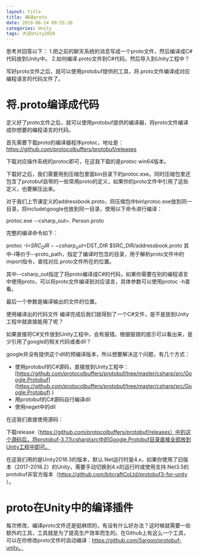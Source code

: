```yaml
---
layout: title
title: 编译proto
date: 2019-06-14 09:55:26
categories: Unity
tags: 大话Unity2018
---
```

思考并回答以下：
1.把之前的聊天系统的消息写成一个proto文件，然后编译成C#代码放到Unity中。
2.如何编译.proto文件到C#代码，然后导入到Unity工程中？

<!--more-->

写好proto文件之后，就可以使用protobuf提供的工具，将.proto文件编译成对应编程语言的代码文件了。

# 将.proto编译成代码

定义好了proto文件之后，就可以使用protobuf提供的编译器，将proto文件编译成你想要的编程语言的代码。

首先需要下载proto的编译器程序protoc，地址是：
https://github.com/protocolbuffers/protobuf/releases





下载对应操作系统的protoc即可，在这我下载的是protoc win64版本。

下载好之后，我们需要用到压缩包里面bin目录下的protoc.exe。同时压缩包里还包含了protobuf自带的一些常用proto的定义，如果你的proto文件中引用了这些定义，也要解压出来。





对于我们上节课定义的addressbook.proto，将压缩包中bin\protoc.exe放到同一目录，将include\google也放到同一目录，使用以下命令进行编译：

protoc.exe --csharp_out=. Person.proto




完整的编译命令如下：

protoc -I=$SRC_DIR --csharp_out=$DST_DIR $SRC_DIR/addressbook.proto
其中-I等价于--proto_path，指定了编译时包含的目录，用于解析proto文件中的import指令，查找对应.proto文件所在的位置。

其中--csharp_out指定了将proto编译成C#的代码，如果你需要在别的编程语言中使用proto，可以将proto文件编译到对应语言，具体参数可以使用protoc -h查看。

最后一个参数是编译输出的文件的位置。

使用编译出的代码文件
编译完成后我们就得到了一个C#文件，是不是放到Unity工程中就直接能用了呢？





如果直接将C#文件放到Unity工程中，会有报错。根据报错的提示可以看出来，是少引用了google的相关代码或者dll？

google并没有提供这个dll的预编译版本，所以想要解决这个问题，有几个方式：

* 使用protobuf的C#源码，直接放到Unity工程中：[https://github.com/protocolbuffers/protobuf/tree/master/csharp/src/Google.Protobuf](https://github.com/protocolbuffers/protobuf/tree/master/csharp/src/Google.Protobuf) 
)
* 用protobuf的C#源码自行编译dll
* 使用neget中的dll

在这我们直接使用源码：





下载release（https://github.com/protocolbuffers/protobuf/releases）中的这个源码后，将protobuf-3.7.1\csharp\src中的Google.Protobuf目录直接全部放到Unity工程中即可。





在这我们用的是Unity2018.3的版本，默认.Net运行时是4.x，如果你使用了旧版本（2017-2018.2）的Unity，需要手动切换到4.x的运行时或使用支持.Net3.5的protobuf非官方版本（https://github.com/bitcraftCoLtd/protobuf3-for-unity
）。

# proto在Unity中的编译插件

每次修改、编译proto文件还是挺麻烦的，有没有什么好办法？这时候就需要一些额外的工具，工具就是为了提高生产效率而生的。在Github上有这么一个工具，可以在你修改proto文件时自动编译：https://github.com/5argon/protobuf-unity。
